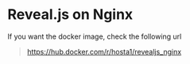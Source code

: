# Reveal.js on Nginx

If you want the docker image, check the following url

> https://hub.docker.com/r/hosta1/revealjs_nginx
